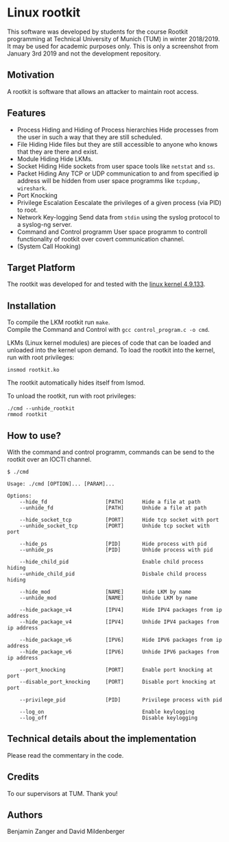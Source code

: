 # Linux rootkit
This software was developed by students for the course Rootkit programming at Technical University of Munich (TUM)
in winter 2018/2019. It may be used for academic purposes only. This is only a screenshot from January 3rd 2019 and
not the development repository.

## Motivation
A rootkit is software that allows an attacker to maintain root access. 

## Features
* Process Hiding and Hiding of Process hierarchies 
Hide processes from the user in such a way that they are still scheduled.
* File Hiding
Hide files but they are still accessible to anyone who knows that they are there and exist.
* Module Hiding 
Hide LKMs.
* Socket Hiding 
Hide sockets from user space tools like `netstat` and `ss`.
* Packet Hiding 
Any TCP or UDP communication to and from specified ip address will be hidden from user space programms like `tcpdump, wireshark`.
* Port Knocking
* Privilege Escalation
Eescalate the privileges of a given process (via PID) to root.
* Network Key-logging 
Send data from `stdin` using the syslog protocol to a syslog-ng server.
* Command and Control programm
User space programm to controll functionality of rootkit over covert communication channel.
* (System Call Hooking) 

## Target Platform
The rootkit was developed for and tested with the [linux kernel 4.9.133](https://git.kernel.org/pub/scm/linux/kernel/git/stable/linux.git/tree/?h=v4.9.133).

## Installation
To compile the LKM rootkit run `make`.  
Compile the Command and Control with `gcc control_program.c -o cmd`.  

LKMs (Linux kernel modules) are pieces of code that can be loaded and unloaded into the kernel upon demand.
To load the rootkit into the kernel, run with root privileges:
```
insmod rootkit.ko
```
The rootkit automatically hides itself from lsmod.

To unload the rootkit, run with root privileges:
```
./cmd --unhide_rootkit
rmmod rootkit
```

## How to use?
With the command and control programm, commands can be send to the rootkit over an IOCTl channel.
```
$ ./cmd

Usage: ./cmd [OPTION]... [PARAM]...

Options:
	--hide_fd 					[PATH] 		Hide a file at path
	--unhide_fd 				[PATH] 		Unhide a file at path
	
	--hide_socket_tcp 			[PORT]		Hide tcp socket with port
	--unhide_socket_tcp 		[PORT]		Unhide tcp socket with port
	
	--hide_ps 					[PID]		Hide process with pid
	--unhide_ps 				[PID]		Unhide process with pid	
	
	--hide_child_pid						Enable child process hiding
	--unhide_child_pid						Disbale child process hiding
	
	--hide_mod 					[NAME]		Hide LKM by name
	--unhide_mod 				[NAME]		Unhide LKM by name
		
	--hide_package_v4 			[IPV4]		Hide IPV4 packages from ip address
	--hide_package_v4 			[IPV4]		Unhide IPV4 packages from ip address
	
	--hide_package_v6 			[IPV6]		Hide IPV6 packages from ip address
	--hide_package_v6 			[IPV6]		Unhide IPV6 packages from ip address
	
	--port_knocking 			[PORT]		Enable port knocking at port
	--disable_port_knocking 	[PORT]		Disable port knocking at port
	
	--privilege_pid 			[PID]		Privilege process with pid
	
	--log_on 								Enable keylogging
	--log_off 								Disable keylogging

```

## Technical details about the implementation
Please read the commentary in the code.

## Credits
To our supervisors at TUM. Thank you!

## Authors
Benjamin Zanger and David Mildenberger
